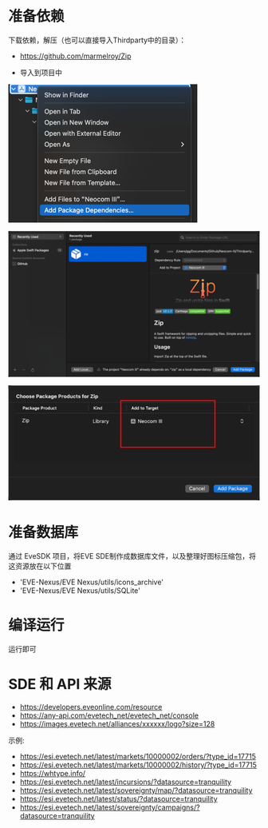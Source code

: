 # 准备依赖

下载依赖，解压（也可以直接导入Thirdparty中的目录）：
- https://github.com/marmelroy/Zip

- 导入到项目中

![img.png](img/img.png)

![img.png](img/img_1.png)

![img_2.png](img/img_2.png)

# 准备数据库

通过 EveSDK 项目，将EVE SDE制作成数据库文件，以及整理好图标压缩包，将这资源放在以下位置

- 'EVE-Nexus/EVE Nexus/utils/icons_archive'
- 'EVE-Nexus/EVE Nexus/utils/SQLite'

# 编译运行

运行即可

# SDE 和 API 来源

- https://developers.eveonline.com/resource
- https://any-api.com/evetech_net/evetech_net/console
- https://images.evetech.net/alliances/xxxxxx/logo?size=128

示例:

- https://esi.evetech.net/latest/markets/10000002/orders/?type_id=17715
- https://esi.evetech.net/latest/markets/10000002/history/?type_id=17715
- https://whtype.info/
- https://esi.evetech.net/latest/incursions/?datasource=tranquility
- https://esi.evetech.net/latest/sovereignty/map/?datasource=tranquility
- https://esi.evetech.net/latest/status/?datasource=tranquility
- https://esi.evetech.net/latest/sovereignty/campaigns/?datasource=tranquility
